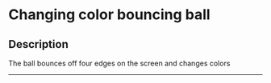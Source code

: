# Changing color bouncing ball

## Description
The ball bounces off four edges on the screen and changes colors

-----------------



